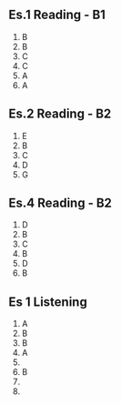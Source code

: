 ## Es.1 Reading - B1

1. B
2. B
3. C
4. C
5. A 
6. A

## Es.2 Reading - B2
1. E
2. B
3. C
4. D
5. G

## Es.4 Reading - B2	

1. D
2. B
3. C 
4. B 
5. D
6. B


## Es 1 Listening
1. A
2. B
3. B
4. A
5. 
6. B
7.  
8.  

<!--stackedit_data:
eyJoaXN0b3J5IjpbLTUyNjgyOTA0NCwtNDU5Mzg4MzM0LC03OT
UxNTA0NTYsNTUzNDYzNDgyLC0xMTYxMTExMzg2LC02MDA5Mzkx
MzEsLTk4ODE5ODI0Myw3OTM3OTI2MDRdfQ==
-->